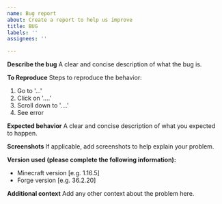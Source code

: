 ```yaml
---
name: Bug report
about: Create a report to help us improve
title: BUG
labels: ''
assignees: ''

---
```


**Describe the bug**
A clear and concise description of what the bug is.

**To Reproduce**
Steps to reproduce the behavior:
1. Go to '...'
2. Click on '....'
3. Scroll down to '....'
4. See error

**Expected behavior**
A clear and concise description of what you expected to happen.

**Screenshots**
If applicable, add screenshots to help explain your problem.

**Version used (please complete the following information):**
 - Minecraft version [e.g. 1.16.5]
 - Forge version [e.g. 36.2.20]

**Additional context**
Add any other context about the problem here.
